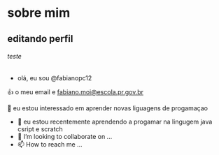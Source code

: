 # sobre mim

## editando perfil

###### teste

- olá, eu sou  @fabianopc12

:+1: o meu email e fabiano.moi@escola.pr.gov.br

👀 eu estou interessado em aprender novas liguagens de progamaçao

- 🌱 eu estou recentemente aprendendo a progamar na lingugem java csript e scratch 
- 💞️ I’m looking to collaborate on ...
- 📫 How to reach me ...


